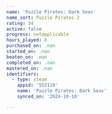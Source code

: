 ```yaml
---
name: 'Puzzle Pirates: Dark Seas'
name_sort: Puzzle Pirates 2
rating: 34
active: false
progress: notapplicable
hours_played: 0
purchased_on: .nan
started_on: .nan
beaten_on: .nan
completed_on: .nan
mastered_on: .nan
identifiers:
  - type: steam
    appid: '552110'
    name: 'Puzzle Pirates: Dark Seas'
    synced_on: '2024-10-10'

---
```

